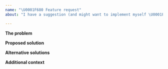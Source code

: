 ```yaml
---
name: "\U0001F680 Feature request"
about: "I have a suggestion (and might want to implement myself \U0001F642)"

---
```


<!-- Consider opening a pull request instead: it’s a more productive way to discuss new features -->

**The problem**
<!-- A clear and concise description of what the problem is. Ex. I'm always frustrated when [...] -->

**Proposed solution**
<!-- A clear and concise description of what you want to happen. Add any considered drawbacks. -->

**Alternative solutions**
<!-- A clear and concise description of any alternative solutions or features you’ve considered. -->

**Additional context**
<!-- Add any other context or screenshots about the feature request here. -->
